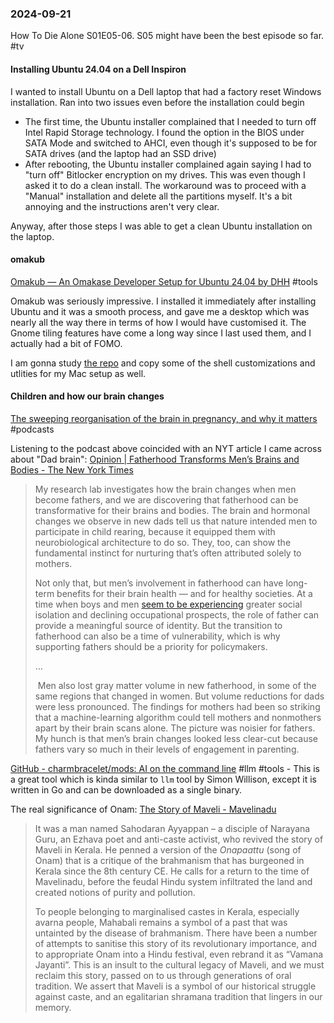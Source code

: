 ### 2024-09-21
How To Die Alone S01E05-06. S05 might have been the best episode so far. #tv


#### Installing Ubuntu 24.04 on a Dell Inspiron
 I wanted to install Ubuntu on a Dell laptop that had a factory reset Windows installation. Ran into two issues even before the installation could begin
* The first time, the Ubuntu installer complained that I needed to turn off Intel Rapid Storage technology. I found the option in the BIOS under SATA Mode and switched to AHCI, even though it's supposed to be for SATA drives (and the laptop had an SSD drive)
* After rebooting, the Ubuntu installer complained again saying I had to "turn off" Bitlocker encryption on my drives. This was even though I asked it to do a clean install. The workaround was to proceed with a "Manual" installation and delete all the partitions myself. It's a bit annoying and the instructions aren't very clear.

Anyway, after those steps I was able to get a clean Ubuntu installation on the laptop.

#### omakub

[Omakub — An Omakase Developer Setup for Ubuntu 24.04 by DHH](https://omakub.org/) #tools

Omakub was seriously impressive. I installed it immediately after installing Ubuntu and it was a smooth process, and gave me a desktop which was nearly all the way there in terms of how I would have customised it. The Gnome tiling features have come a long way since I last used them, and I actually had a bit of FOMO.

I am gonna study [the repo](https://github.com/basecamp/omakub) and copy some of the shell customizations and utlities for my Mac setup as well.

#### Children and how our brain changes
[The sweeping reorganisation of the brain in pregnancy, and why it matters](https://www.listennotes.com/e/840771752993423492eb34a2807a471e/) #podcasts

Listening to the podcast above coincided with an NYT article I came across about "Dad brain": [Opinion | Fatherhood Transforms Men’s Brains and Bodies - The New York Times](https://www.nytimes.com/2024/06/16/opinion/dad-brain-fatherhood-parenting.html)

> My research lab investigates how the brain changes when men become fathers, and we are discovering that fatherhood can be transformative for their brains and bodies. The brain and hormonal changes we observe in new dads tell us that nature intended men to participate in child rearing, because it equipped them with neurobiological architecture to do so. They, too, can show the fundamental instinct for nurturing that’s often attributed solely to mothers.
> 
> Not only that, but men’s involvement in fatherhood can have long-term benefits for their brain health — and for healthy societies. At a time when boys and men [seem to be experiencing](https://www.nytimes.com/2023/03/10/opinion/ezra-klein-podcast-richard-reeves.html) greater social isolation and declining occupational prospects, the role of father can provide a meaningful source of identity. But the transition to fatherhood can also be a time of vulnerability, which is why supporting fathers should be a priority for policymakers.
> 
> …
> 
>  Men also lost gray matter volume in new fatherhood, in some of the same regions that changed in women. But volume reductions for dads were less pronounced. The findings for mothers had been so striking that a machine-learning algorithm could tell mothers and nonmothers apart by their brain scans alone. The picture was noisier for fathers. My hunch is that men’s brain changes looked less clear-cut because fathers vary so much in their levels of engagement in parenting.


[GitHub - charmbracelet/mods: AI on the command line](https://github.com/charmbracelet/mods?tab=readme-ov-file) #llm #tools - This is a great tool which is kinda similar to `llm` tool by Simon Willison, except it is written in Go and can be downloaded as a single binary.

The real significance of Onam: [The Story of Maveli - Mavelinadu](https://mavelinaducollective.com/the-story-of-maveli/)

> It was a man named Sahodaran Ayyappan – a disciple of Narayana Guru, an Ezhava poet and anti-caste activist, who revived the story of Maveli in Kerala. He penned a version of the _Onapaattu_ (song of Onam) that is a critique of the brahmanism that has burgeoned in Kerala since the 8th century CE. He calls for a return to the time of Mavelinadu, before the feudal Hindu system infiltrated the land and created notions of purity and pollution.
> 
> To people belonging to marginalised castes in Kerala, especially avarna people, Mahabali remains a symbol of a past that was untainted by the disease of brahmanism. There have been a number of attempts to sanitise this story of its revolutionary importance, and to appropriate Onam into a Hindu festival, even rebrand it as “Vamana Jayanti”. This is an insult to the cultural legacy of Maveli, and we must reclaim this story, passed on to us through generations of oral tradition. We assert that Maveli is a symbol of our historical struggle against caste, and an egalitarian shramana tradition that lingers in our memory.